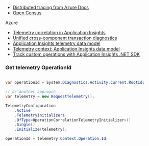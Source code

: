 * [Distributed tracing from Azure Docs](https://docs.microsoft.com/en-us/azure/azure-monitor/app/distributed-tracing)
* [Open Census](https://opencensus.io/)

Azure

* [Telemetry correlation in Application Insights](https://docs.microsoft.com/en-us/azure/azure-monitor/app/correlation)
* [Unified cross-component transaction diagnostics](https://docs.microsoft.com/en-us/azure/azure-monitor/app/transaction-diagnostics)
* [Application Insights telemetry data model](https://docs.microsoft.com/en-us/azure/azure-monitor/app/data-model)
* [Telemetry context: Application Insights data model](https://docs.microsoft.com/en-us/azure/azure-monitor/app/data-model-context)
* [Track custom operations with Application Insights .NET SDK](https://docs.microsoft.com/en-us/azure/azure-monitor/app/custom-operations-tracking)

### Get telemetry OperationId

```csharp

var operationId = System.Diagnostics.Activity.Current.RootId;

// or another approach
var telemetry = new RequestTelemetry();

TelemetryConfiguration
    .Active
    .TelemetryInitializers
    .OfType<OperationCorrelationTelemetryInitializer>()
    .Single()
    .Initialize(telemetry);

operationId = telemetry.Context.Operation.Id;
```